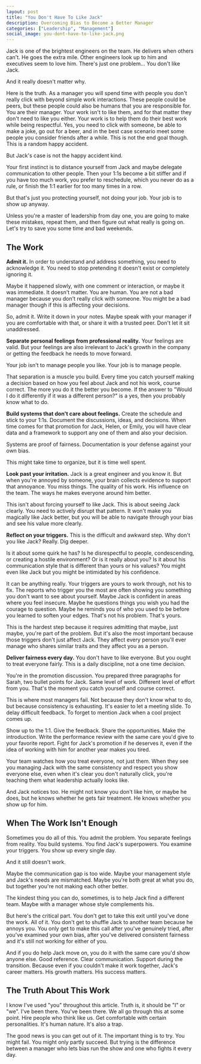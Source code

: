 ```yaml
---
layout: post
title: "You Don't Have To Like Jack"
description: Overcoming Bias to Become a Better Manager
categories: ["Leadership", "Management"]
social_image: you-dont-have-to-like-jack.png
---
```


Jack is one of the brightest engineers on the team. He delivers when others can't. He goes the extra mile. Other engineers look up to him and executives seem to love him. There's just one problem... You don't like Jack.

And it really doesn't matter why.

Here is the truth. As a manager you will spend time with people you don't really click with beyond simple work interactions. These people could be peers, but these people could also be humans that you are responsible for. You are their manager. Your work isn't to like them, and for that matter they don't need to like you either. Your work is to help them do their best work while being respectful. Yes, you need to click with someone, be able to make a joke, go out for a beer, and in the best case scenario meet some people you consider friends after a while. This is not the end goal though. This is a random happy accident.

But Jack's case is not the happy accident kind.

Your first instinct is to distance yourself from Jack and maybe delegate communication to other people. Then your 1:1s become a bit stiffer and if you have too much work, you prefer to reschedule, which you never do as a rule, or finish the 1:1 earlier for too many times in a row.

But that's just you protecting yourself, not doing your job. Your job is to show up anyway.

Unless you're a master of leadership from day one, you are going to make these mistakes, repeat them, and then figure out what really is going on. Let's try to save you some time and bad weekends.

## The Work

**Admit it.** In order to understand and address something, you need to acknowledge it. You need to stop pretending it doesn't exist or completely ignoring it.

Maybe it happened slowly, with one comment or interaction, or maybe it was immediate. It doesn't matter. You are human. You are not a bad manager because you don't really click with someone. You might be a bad manager though if this is affecting your decisions.

So, admit it. Write it down in your notes. Maybe speak with your manager if you are comfortable with that, or share it with a trusted peer. Don't let it sit unaddressed.

**Separate personal feelings from professional reality.** Your feelings are valid. But your feelings are also irrelevant to Jack's growth in the company or getting the feedback he needs to move forward.

Your job isn't to manage people you like. Your job is to manage people.

That separation is a muscle you build. Every time you catch yourself making a decision based on how you feel about Jack and not his work, course correct. The more you do it the better you become. If the answer to "Would I do it differently if it was a different person?" is a yes, then you probably know what to do.

**Build systems that don't care about feelings.** Create the schedule and stick to your 1:1s. Document the discussions, ideas, and decisions. When time comes for that promotion for Jack, Helen, or Emily, you will have clear data and a framework to support any one of them and also your decision.

Systems are proof of fairness. Documentation is your defense against your own bias.

This might take time to organize, but it is time well spent.

**Look past your irritation.** Jack is a great engineer and you know it. But when you're annoyed by someone, your brain collects evidence to support that annoyance. You miss things. The quality of his work. His influence on the team. The ways he makes everyone around him better.

This isn't about forcing yourself to like Jack. This is about seeing Jack clearly. You need to actively disrupt that pattern. It won't make you magically like Jack better, but you will be able to navigate through your bias and see his value more clearly.

**Reflect on your triggers.** This is the difficult and awkward step. Why don't you like Jack? Really. Dig deeper.

Is it about some quirk he has? Is he disrespectful to people, condescending, or creating a hostile environment? Or is it really about you? Is it about his communication style that is different than yours or his values? You might even like Jack but you might be intimidated by his confidence.

It can be anything really. Your triggers are yours to work through, not his to fix. The reports who trigger you the most are often showing you something you don't want to see about yourself. Maybe Jack is confident in areas where you feel insecure. Maybe he questions things you wish you had the courage to question. Maybe he reminds you of who you used to be before you learned to soften your edges. That's not his problem. That's yours.

This is the hardest step because it requires admitting that maybe, just maybe, you're part of the problem. But it's also the most important because those triggers don't just affect Jack. They affect every person you'll ever manage who shares similar traits and they affect you as a person.

**Deliver fairness every day.** You don't have to like everyone. But you ought to treat everyone fairly. This is a daily discipline, not a one time decision.

You're in the promotion discussion. You prepared three paragraphs for Sarah, two bullet points for Jack. Same level of work. Different level of effort from you. That's the moment you catch yourself and course correct.

This is where most managers fail. Not because they don't know what to do, but because consistency is exhausting. It's easier to let a meeting slide. To delay difficult feedback. To forget to mention Jack when a cool project comes up.

Show up to the 1:1. Give the feedback. Share the opportunities. Make the introduction. Write the performance review with the same care you'd give to your favorite report. Fight for Jack's promotion if he deserves it, even if the idea of working with him for another year makes you tired.

Your team watches how you treat everyone, not just them. When they see you managing Jack with the same consistency and respect you show everyone else, even when it's clear you don't naturally click, you're teaching them what leadership actually looks like.

And Jack notices too. He might not know you don't like him, or maybe he does, but he knows whether he gets fair treatment. He knows whether you show up for him.

## When The Work Isn't Enough

Sometimes you do all of this. You admit the problem. You separate feelings from reality. You build systems. You find Jack's superpowers. You examine your triggers. You show up every single day.

And it still doesn't work.

Maybe the communication gap is too wide. Maybe your management style and Jack's needs are mismatched. Maybe you're both great at what you do, but together you're not making each other better.

The kindest thing you can do, sometimes, is to help Jack find a different team. Maybe with a manager whose style complements his.

But here's the critical part. You don't get to take this exit until you've done the work. All of it. You don't get to shuffle Jack to another team because he annoys you. You only get to make this call after you've genuinely tried, after you've examined your own bias, after you've delivered consistent fairness and it's still not working for either of you.

And if you do help Jack move on, you do it with the same care you'd show anyone else. Good reference. Clear communication. Support during the transition. Because even if you couldn't make it work together, Jack's career matters. His growth matters. His success matters.

## The Truth About This Work

I know I've used "you" throughout this article. Truth is, it should be "I" or "we". I've been there. You've been there. We all go through this at some point. Hire people who think like us. Get comfortable with certain personalities. It's human nature. It's also a trap.

The good news is you can get out of it. The important thing is to try. You might fail. You might only partly succeed. But trying is the difference between a manager who lets bias run the show and one who fights it every day.
